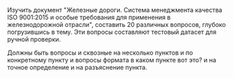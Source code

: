 Изучить документ "Железные дороги. Система менеджмента качества ISO 9001:2015 и особые требования для применения в железнодорожной отрасли", составить 20 различных вопросов, глубоко погрузившись в тему. Эти вопросы составляют тестовый датасет для ручной проверки.

Должны быть вопросы и сквозные на несколько пунктов и по конкретному пункту и вопросы формата в каком пункте вот это? и на точное определение и на разъяснение пункта.